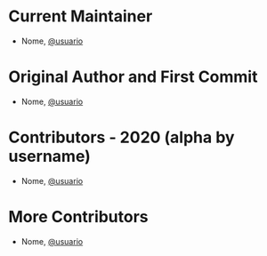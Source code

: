 # Current Maintainer
* Nome, [@usuario](e-mail)

# Original Author and First Commit
* Nome, [@usuario](e-mail)

# Contributors - 2020 (alpha by username)
* Nome, [@usuario](e-mail)

# More Contributors
* Nome, [@usuario](e-mail)